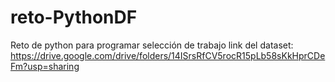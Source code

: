 # reto-PythonDF
 Reto de python para programar selección de trabajo
link del dataset: 
https://drive.google.com/drive/folders/14ISrsRfCV5rocR15pLb58sKkHprCDeFm?usp=sharing
